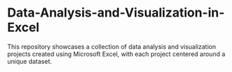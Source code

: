 # Data-Analysis-and-Visualization-in-Excel
This repository showcases a collection of data analysis and visualization projects created using Microsoft Excel, with each project centered around a unique dataset.
